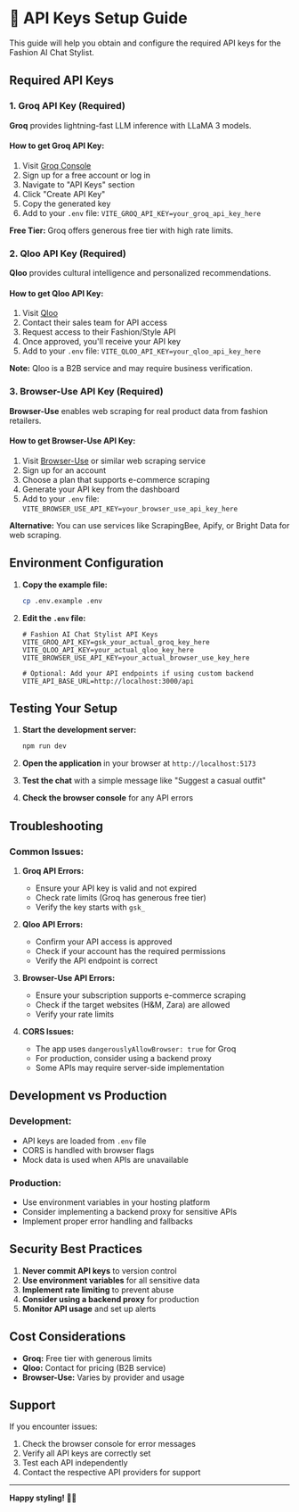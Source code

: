 # 🔑 API Keys Setup Guide

This guide will help you obtain and configure the required API keys for the Fashion AI Chat Stylist.

## Required API Keys

### 1. Groq API Key (Required)

**Groq** provides lightning-fast LLM inference with LLaMA 3 models.

#### How to get Groq API Key:
1. Visit [Groq Console](https://console.groq.com/)
2. Sign up for a free account or log in
3. Navigate to "API Keys" section
4. Click "Create API Key"
5. Copy the generated key
6. Add to your `.env` file: `VITE_GROQ_API_KEY=your_groq_api_key_here`

**Free Tier:** Groq offers generous free tier with high rate limits.

### 2. Qloo API Key (Required)

**Qloo** provides cultural intelligence and personalized recommendations.

#### How to get Qloo API Key:
1. Visit [Qloo](https://qloo.com/)
2. Contact their sales team for API access
3. Request access to their Fashion/Style API
4. Once approved, you'll receive your API key
5. Add to your `.env` file: `VITE_QLOO_API_KEY=your_qloo_api_key_here`

**Note:** Qloo is a B2B service and may require business verification.

### 3. Browser-Use API Key (Required)

**Browser-Use** enables web scraping for real product data from fashion retailers.

#### How to get Browser-Use API Key:
1. Visit [Browser-Use](https://browser-use.com/) or similar web scraping service
2. Sign up for an account
3. Choose a plan that supports e-commerce scraping
4. Generate your API key from the dashboard
5. Add to your `.env` file: `VITE_BROWSER_USE_API_KEY=your_browser_use_api_key_here`

**Alternative:** You can use services like ScrapingBee, Apify, or Bright Data for web scraping.

## Environment Configuration

1. **Copy the example file:**
   ```bash
   cp .env.example .env
   ```

2. **Edit the `.env` file:**
   ```env
   # Fashion AI Chat Stylist API Keys
   VITE_GROQ_API_KEY=gsk_your_actual_groq_key_here
   VITE_QLOO_API_KEY=your_actual_qloo_key_here
   VITE_BROWSER_USE_API_KEY=your_actual_browser_use_key_here
   
   # Optional: Add your API endpoints if using custom backend
   VITE_API_BASE_URL=http://localhost:3000/api
   ```

## Testing Your Setup

1. **Start the development server:**
   ```bash
   npm run dev
   ```

2. **Open the application** in your browser at `http://localhost:5173`

3. **Test the chat** with a simple message like "Suggest a casual outfit"

4. **Check the browser console** for any API errors

## Troubleshooting

### Common Issues:

1. **Groq API Errors:**
   - Ensure your API key is valid and not expired
   - Check rate limits (Groq has generous free tier)
   - Verify the key starts with `gsk_`

2. **Qloo API Errors:**
   - Confirm your API access is approved
   - Check if your account has the required permissions
   - Verify the API endpoint is correct

3. **Browser-Use API Errors:**
   - Ensure your subscription supports e-commerce scraping
   - Check if the target websites (H&M, Zara) are allowed
   - Verify your rate limits

4. **CORS Issues:**
   - The app uses `dangerouslyAllowBrowser: true` for Groq
   - For production, consider using a backend proxy
   - Some APIs may require server-side implementation

## Development vs Production

### Development:
- API keys are loaded from `.env` file
- CORS is handled with browser flags
- Mock data is used when APIs are unavailable

### Production:
- Use environment variables in your hosting platform
- Consider implementing a backend proxy for sensitive APIs
- Implement proper error handling and fallbacks

## Security Best Practices

1. **Never commit API keys** to version control
2. **Use environment variables** for all sensitive data
3. **Implement rate limiting** to prevent abuse
4. **Consider using a backend proxy** for production
5. **Monitor API usage** and set up alerts

## Cost Considerations

- **Groq:** Free tier with generous limits
- **Qloo:** Contact for pricing (B2B service)
- **Browser-Use:** Varies by provider and usage

## Support

If you encounter issues:
1. Check the browser console for error messages
2. Verify all API keys are correctly set
3. Test each API independently
4. Contact the respective API providers for support

---

**Happy styling! 👗✨**
